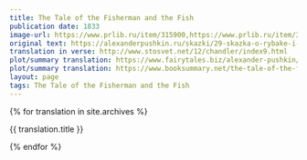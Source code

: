 ```yaml
---
title: The Tale of the Fisherman and the Fish
publication date: 1833
image-url: https://www.prlib.ru/item/315900,https://www.prlib.ru/item/315768
original text: https://alexanderpushkin.ru/skazki/29-skazka-o-rybake-i-rybke-1833.html
translation in verse: http://www.stosvet.net/12/chandler/index9.html
plot/summary translation: https://www.fairytales.biz/alexander-pushkin/fisherman-and-the-golden-fish.htm
plot/summary translation: https://www.booksummary.net/the-tale-of-the-fisherman-and-the-fish-alexander-pushki
layout: page
tags: The Tale of the Fisherman and the Fish
---
```


{% for translation in site.archives %}

{{ translation.title }}

{% endfor %}